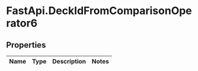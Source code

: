 # FastApi.DeckIdFromComparisonOperator6

## Properties
Name | Type | Description | Notes
------------ | ------------- | ------------- | -------------
